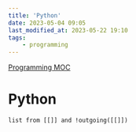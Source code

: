 ```yaml
---
title: 'Python'
date: 2023-05-04 09:05
last_modified_at: 2023-05-22 19:10
tags:
    - programming
---
```


[Programming MOC](Programming%20MOC.md)

# Python

```dataview
list from [[]] and !outgoing([[]])
```
